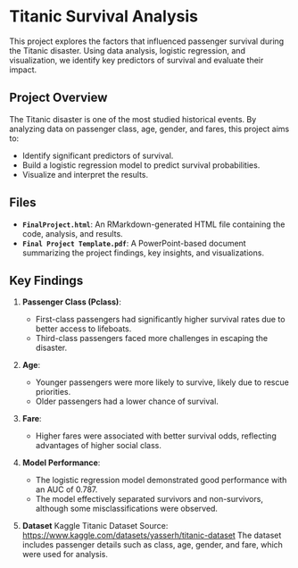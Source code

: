 # Titanic Survival Analysis

This project explores the factors that influenced passenger survival during the Titanic disaster. Using data analysis, logistic regression, and visualization, we identify key predictors of survival and evaluate their impact.

## Project Overview
The Titanic disaster is one of the most studied historical events. By analyzing data on passenger class, age, gender, and fares, this project aims to:
- Identify significant predictors of survival.
- Build a logistic regression model to predict survival probabilities.
- Visualize and interpret the results.

## Files
- **`FinalProject.html`**: An RMarkdown-generated HTML file containing the code, analysis, and results.
- **`Final Project Template.pdf`**: A PowerPoint-based document summarizing the project findings, key insights, and visualizations.

## Key Findings
1. **Passenger Class (Pclass)**:
   - First-class passengers had significantly higher survival rates due to better access to lifeboats.
   - Third-class passengers faced more challenges in escaping the disaster.

2. **Age**:
   - Younger passengers were more likely to survive, likely due to rescue priorities.
   - Older passengers had a lower chance of survival.

3. **Fare**:
   - Higher fares were associated with better survival odds, reflecting advantages of higher social class.

4. **Model Performance**:
   - The logistic regression model demonstrated good performance with an AUC of 0.787.
   - The model effectively separated survivors and non-survivors, although some misclassifications were observed.

5. **Dataset**
Kaggle Titanic Dataset Source: https://www.kaggle.com/datasets/yasserh/titanic-dataset
The dataset includes passenger details such as class, age, gender, and fare, which were used for analysis.

